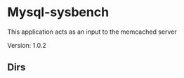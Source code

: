 # Mysql-sysbench

This application acts as an input to the memcached server

Version: 1.0.2

## Dirs

